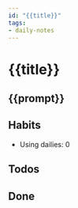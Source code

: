 ```yaml
---
id: "{{title}}"
tags:
- daily-notes
---
```


# {{title}}

## {{prompt}}

## Habits
- Using dailies: 0

## Todos

## Done
